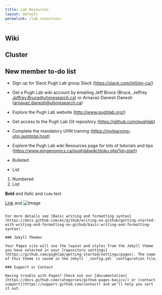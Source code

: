 ```yaml
---
title: Lab Resources
layout: default
permalink: /lab_resources/
---
```

## Wiki

## Cluster

## New member to-do list

- Sign up for Slack Pugh Lab group Slack (https://slack.com/intl/en-ca/)
- Get a Pugh Lab wiki account by emailing Jeff Bruce (Bruce, Jeffrey <Jeffrey.Bruce@uhnresearch.ca>) or Arnavaz Danesh Danesh  (<arnavaz.danesh@uhnresearch.ca>)
- Explore the Pugh Lab website  (http://www.pughlab.org/)
- Get access to the Pugh Lab Git repository (https://github.com/pughlab)
- Complete the mandatory UHN training (https://mylearning-uhn.sumtotal.host)
- Explore the Pugh Lab wiki Resources page for lots of tutorials and tips (https://www.pmgenomics.ca/pughlabwiki/doku.php?id=start)




- Bulleted
- List

1. Numbered
2. List

**Bold** and _Italic_ and `Code` text

[Link](url) and ![Image](src)
```

For more details see [Basic writing and formatting syntax](https://docs.github.com/en/github/writing-on-github/getting-started-with-writing-and-formatting-on-github/basic-writing-and-formatting-syntax).

### Jekyll Themes

Your Pages site will use the layout and styles from the Jekyll theme you have selected in your [repository settings](https://github.com/pughlab/getting-started/settings/pages). The name of this theme is saved in the Jekyll `_config.yml` configuration file.

### Support or Contact

Having trouble with Pages? Check out our [documentation](https://docs.github.com/categories/github-pages-basics/) or [contact support](https://support.github.com/contact) and we’ll help you sort it out.
